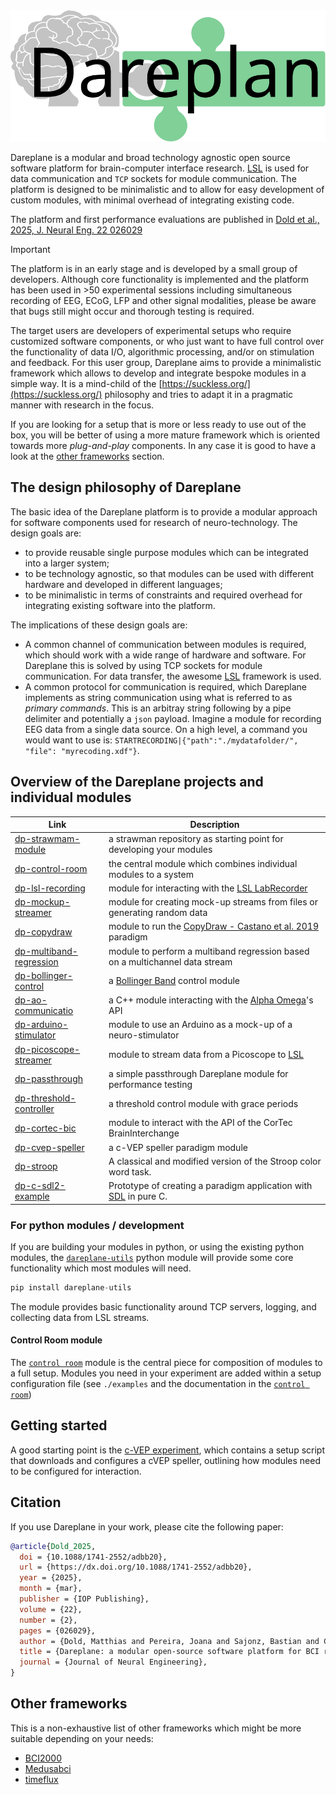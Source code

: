 <!-- ![](./assets/single_dareplane_logo.svg) -->
<picture>
    <source srcset="./docs/assets/single_dareplane_logo_white.svg"  media="(prefers-color-scheme: dark)">
    <img src="./docs/assets/single_dareplane_logo.svg">
</picture>

Dareplane is a modular and broad technology agnostic open source software platform for brain-computer interface research. [LSL](https://labstreaminglayer.org) is used for data communication and `TCP` sockets for module communication. The platform is designed to be minimalistic and to allow for easy development of custom modules, with minimal overhead of integrating existing code.

The platform and first performance evaluations are published in [Dold et al., 2025, J. Neural Eng. 22 026029](https://iopscience.iop.org/article/10.1088/1741-2552/adbb20)

> [!IMPORTANT]
> The platform is in an early stage and is developed by a small group of developers. Although core functionality is implemented and the platform has been used in >50 experimental sessions including simultaneous recording of EEG, ECoG, LFP and other signal modalities, please be aware that bugs still might occur and thorough testing is required.

The target users are developers of experimental setups who require customized software components, or who just want to have full control over the functionality of data I/O, algorithmic processing, and/or on stimulation and feedback. For this user group, Dareplane aims to provide a minimalistic framework which allows to develop and integrate bespoke modules in a simple way. It is a mind-child of the [https://suckless.org/](https://suckless.org/) philosophy and tries to adapt it in a pragmatic manner with research in the focus.

If you are looking for a setup that is more or less ready to use out of the box, you will be better of using a more mature framework which is oriented towards more _plug-and-play_ components. In any case it is good to have a look at the [other frameworks](#other-frameworks) section.

## The design philosophy of Dareplane

The basic idea of the Dareplane platform is to provide a modular approach for software components used for research of neuro-technology. The design goals are:

- to provide reusable single purpose modules which can be integrated into a larger system;
- to be technology agnostic, so that modules can be used with different hardware and developed in different languages;
- to be minimalistic in terms of constraints and required overhead for integrating existing software into the platform.

The implications of these design goals are:

- A common channel of communication between modules is required, which should work with a wide range of hardware and software. For Dareplane this is solved by using TCP sockets for module communication. For data transfer, the awesome [LSL](https://labstreaminglayer.org/) framework is used.
- A common protocol for communication is required, which Dareplane implements as string communication using what is referred to as _primary commands_. This is an arbitray string following by a pipe delimiter and potentially a `json` payload. Imagine a module for recording EEG data from a single data source. On a high level, a command you would want to use is: `STARTRECORDING|{"path":"./mydatafolder/", "file": "myrecoding.xdf"}`.

## Overview of the Dareplane projects and individual modules

| Link                                                                         | Description                                                                                                        |
| ---------------------------------------------------------------------------- | ------------------------------------------------------------------------------------------------------------------ |
| [dp-strawmam-module](https://github.com/bsdlab/dp-strawman-module)           | a strawman repository as starting point for developing your modules                                                |
| [dp-control-room](https://github.com/bsdlab/dp-control-room)                 | the central module which combines individual modules to a system                                                   |
| [dp-lsl-recording](https://github.com/bsdlab/dp-lsl-recording)               | module for interacting with the [LSL LabRecorder](https://github.com/labstreaminglayer/App-LabRecorder)            |
| [dp-mockup-streamer](https://github.com/bsdlab/dp-mockup-streamer)           | module for creating mock-up streams from files or generating random data                                           |
| [dp-copydraw](https://github.com/bsdlab/dp-copydraw)                         | module to run the [CopyDraw - Castano et al. 2019](https://ieeexplore.ieee.org/abstract/document/8839739) paradigm |
| [dp-multiband-regression](https://github.com/bsdlab/dp-multiband-regression) | module to perform a multiband regression based on a multichannel data stream                                       |
| [dp-bollinger-control](https://github.com/bsdlab/dp-bollinger-control)       | a [Bollinger Band](https://en.wikipedia.org/wiki/Bollinger_Bands) control module                                   |
| [dp-ao-communicatio](https://github.com/bsdlab/dp-ao-communication)          | a C++ module interacting with the [Alpha Omega](https://www.alphaomega-eng.com/Neuro-Omega-System)'s API           |
| [dp-arduino-stimulator](https://github.com/bsdlab/dp-arduino-stimulator)     | module to use an Arduino as a mock-up of a neuro-stimulator                                                        |
| [dp-picoscope-streamer](https://github.com/bsdlab/dp-picoscope-streamer)     | module to stream data from a Picoscope to [LSL](https://labstreaminglayer.org)                                     |
| [dp-passthrough](https://github.com/bsdlab/dp-passthrough)                   | a simple passthrough Dareplane module for performance testing                                                      |
| [dp-threshold-controller](https://github.com/bsdlab/dp-threshold-controller) | a threshold control module with grace periods                                                                      |
| [dp-cortec-bic](https://github.com/bsdlab/dp-cortec-bic)                     | module to interact with the API of the CorTec BrainInterchange                                                     |
| [dp-cvep-speller](https://github.com/thijor/dp-cvep-speller)                 | a c-VEP speller paradigm module                                                                                    |
| [dp-stroop](https://github.com/bsdlab/dp-stroop)                             | A classical and modified version of the Stroop color word task.                                                    |
| [dp-c-sdl2-example](https://github.com/bsdlab/dp-c-sdl2-example)             | Prototype of creating a paradigm application with [SDL](https://www.libsdl.org/) in pure C.                        |

<!-- ### Remove the decoder for now as the repo needs some tinkering with the .git to remove very large blobs. The docs build is very slow otherwise -->
<!-- | [dp-cvep-decoder](https://github.com/thijor/dp-cvep-decoder)                 | decoding module for a c-VEP speller, using rCCA                                                                    | -->

### For python modules / development

If you are building your modules in python, or using the existing python modules, the [`dareplane-utils`](https://pypi.org/project/dareplane-utils/) python module will provide some core functionality which most modules will need.

```python
pip install dareplane-utils
```

The module provides basic functionality around TCP servers, logging, and collecting data from LSL streams.

#### Control Room module

The [`control room`](https://github.com/bsdlab/dp-control-room) module is the central piece for composition of modules to a full setup.
Modules you need in your experiment are added within a setup configuration file (see `./examples` and the documentation in the [`control room`](https://github.com/bsdlab/dp-control-room))

## Getting started

A good starting point is the [c-VEP experiment](https://github.com/thijor/dp-cvep), which contains a setup script that downloads and configures a cVEP speller, outlining how modules need to be configured for interaction.

## Citation

If you use Dareplane in your work, please cite the following paper:

```bibtex
@article{Dold_2025,
  doi = {10.1088/1741-2552/adbb20},
  url = {https://dx.doi.org/10.1088/1741-2552/adbb20},
  year = {2025},
  month = {mar},
  publisher = {IOP Publishing},
  volume = {22},
  number = {2},
  pages = {026029},
  author = {Dold, Matthias and Pereira, Joana and Sajonz, Bastian and Coenen, Volker A and Thielen, Jordy and Janssen, Marcus L F and Tangermann, Michael},
  title = {Dareplane: a modular open-source software platform for BCI research with application in closed-loop deep brain stimulation},
  journal = {Journal of Neural Engineering},
}
```

## Other frameworks

This is a non-exhaustive list of other frameworks which might be more suitable depending on your needs:

- [BCI2000](https://www.bci2000.org/)
- [Medusabci](https://www.medusabci.com/)
- [timeflux](https://timeflux.io/)
